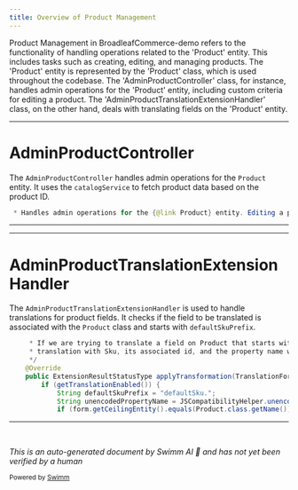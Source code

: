 ```yaml
---
title: Overview of Product Management
---
```

Product Management in BroadleafCommerce-demo refers to the functionality of handling operations related to the 'Product' entity. This includes tasks such as creating, editing, and managing products. The 'Product' entity is represented by the 'Product' class, which is used throughout the codebase. The 'AdminProductController' class, for instance, handles admin operations for the 'Product' entity, including custom criteria for editing a product. The 'AdminProductTranslationExtensionHandler' class, on the other hand, deals with translating fields on the 'Product' entity.

<SwmSnippet path="/admin/broadleaf-admin-module/src/main/java/org/broadleafcommerce/admin/web/controller/entity/AdminProductController.java" line="72">

---

# AdminProductController

The `AdminProductController` handles admin operations for the `Product` entity. It uses the `catalogService` to fetch product data based on the product ID.

```java
 * Handles admin operations for the {@link Product} entity. Editing a product requires custom criteria in order to properly
```

---

</SwmSnippet>

<SwmSnippet path="/admin/broadleaf-admin-module/src/main/java/org/broadleafcommerce/admin/web/controller/extension/AdminProductTranslationExtensionHandler.java" line="58">

---

# AdminProductTranslationExtensionHandler

The `AdminProductTranslationExtensionHandler` is used to handle translations for product fields. It checks if the field to be translated is associated with the `Product` class and starts with `defaultSkuPrefix`.

```java
     * If we are trying to translate a field on Product that starts with "defaultSku.", we really want to associate the
     * translation with Sku, its associated id, and the property name without "defaultSku."
     */
    @Override
    public ExtensionResultStatusType applyTransformation(TranslationForm form) {
        if (getTranslationEnabled()) {
            String defaultSkuPrefix = "defaultSku.";
            String unencodedPropertyName = JSCompatibilityHelper.unencode(form.getPropertyName());
            if (form.getCeilingEntity().equals(Product.class.getName()) && unencodedPropertyName.startsWith(defaultSkuPrefix)) {
```

---

</SwmSnippet>

&nbsp;

*This is an auto-generated document by Swimm AI 🌊 and has not yet been verified by a human*

<SwmMeta version="3.0.0" repo-id="Z2l0aHViJTNBJTNBQnJvYWRsZWFmQ29tbWVyY2UtZGVtbyUzQSUzQWdpbGFkbmF2b3Q=" repo-name="BroadleafCommerce-demo" doc-type="overview"><sup>Powered by [Swimm](/)</sup></SwmMeta>
